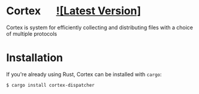 # Cortex &emsp; [![Latest Version]][crates.io]

[crates.io]: https://crates.io/crates/cortex-dispatcher

Cortex is system for efficiently collecting and distributing files with a
choice of multiple protocols

# Installation

If you're already using Rust, Cortex can be installed with `cargo`:

```
$ cargo install cortex-dispatcher
```

